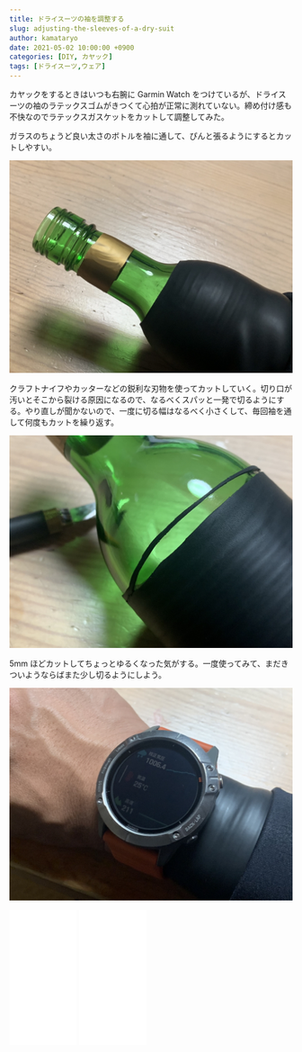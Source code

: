 ```yaml
---
title: ドライスーツの袖を調整する
slug: adjusting-the-sleeves-of-a-dry-suit
author: kamataryo
date: 2021-05-02 10:00:00 +0900
categories: [DIY, カヤック]
tags: [ドライスーツ,ウェア]
---
```


カヤックをするときはいつも右腕に Garmin Watch をつけているが、ドライスーツの袖のラテックスゴムがきつくて心拍が正常に測れていない。締め付け感も不快なのでラテックスガスケットをカットして調整してみた。

ガラスのちょうど良い太さのボトルを袖に通して、ぴんと張るようにするとカットしやすい。

![ガラスのボトルを袖に通したところ](/assets/img/posts/2021/05/02/01.jpg)

クラフトナイフやカッターなどの鋭利な刃物を使ってカットしていく。切り口が汚いとそこから裂ける原因になるので、なるべくスパッと一発で切るようにする。やり直しが聞かないので、一度に切る幅はなるべく小さくして、毎回袖を通して何度もカットを繰り返す。

![ガラスのボトルを袖に通したところ](/assets/img/posts/2021/05/02/02.jpg)

5mm ほどカットしてちょっとゆるくなった気がする。一度使ってみて、まだきついようならばまた少し切るようにしよう。

![ガラスのボトルを袖に通したところ](/assets/img/posts/2021/05/02/03.jpg)

<iframe style="width:120px;height:240px;" marginwidth="0" marginheight="0" scrolling="no" frameborder="0" src="//rcm-fe.amazon-adsystem.com/e/cm?lt1=_blank&bc1=000000&IS2=1&bg1=FFFFFF&fc1=000000&lc1=0000FF&t=kamataryo09-22&language=ja_JP&o=9&p=8&l=as4&m=amazon&f=ifr&ref=as_ss_li_til&asins=B06XZY58QM&linkId=1893bb82dfc05c2828b41accce6938c7"></iframe>

<iframe style="width:120px;height:240px;" marginwidth="0" marginheight="0" scrolling="no" frameborder="0" src="//rcm-fe.amazon-adsystem.com/e/cm?lt1=_blank&bc1=000000&IS2=1&bg1=FFFFFF&fc1=000000&lc1=0000FF&t=kamataryo09-22&language=ja_JP&o=9&p=8&l=as4&m=amazon&f=ifr&ref=as_ss_li_til&asins=B06XZWV9B8&linkId=0aaee93872a5fc8edaa4fb9a0d2f8f9a"></iframe>
